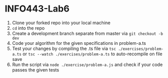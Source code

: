 # INFO443-Lab6

1. Clone your forked repo into your local machine
2. `cd` into the repo
3. Create a development branch separate from master via `git checkout -b dev`
6. Code your algorithm for the given specifications in problem-a.ts
7. Test your changes by compiling the .ts file via `tsc ./exercises/problem-a.ts`  or `tsc --watch ./exercises/problem-a.ts` to auto-recompile on file save
8. Run the script via `node ./exercise/problem-a.js` and check if your code passes the given tests
